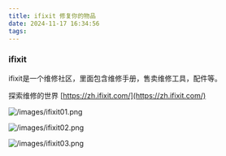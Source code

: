 ```yaml
---
title: ifixit 修复你的物品
date: 2024-11-17 16:34:56
tags:
---
```


### ifixit

ifixit是一个维修社区，里面包含维修手册，售卖维修工具，配件等。

探索维修的世界 [https://zh.ifixit.com/](https://zh.ifixit.com/)

![/images/ifixit01.png](https://cdn.jsdelivr.net/gh/xuboso/xuboso.github.io/source/images/ifixit01.png)

![/images/ifixit02.png](https://cdn.jsdelivr.net/gh/xuboso/xuboso.github.io/source/images/ifixit02.png)

![/images/ifixit03.png](https://cdn.jsdelivr.net/gh/xuboso/xuboso.github.io/source/images/ifixit03.png)

